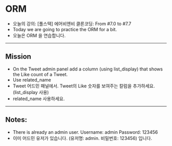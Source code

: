 # ORM
- 오늘의 강의: [풀스택] 에어비앤비 클론코딩: From #7.0 to #7.7
- Today we are going to practice the ORM for a bit.
- 오늘은 ORM 을 연습합니다.

---
## Mission
- On the Tweet admin panel add a column (using list_display) that shows the Like count of a Tweet.
- Use related_name
- Tweet 어드민 패널에서. Tweet의 Like 숫자를 보여주는 칼럼을 추가하세요. (list_display 사용)
- related_name 사용하세요.

---
## Notes:
- There is already an admin user. Username: admin Password: 123456
- 이미 어드민 유저가 있습니다. (유저명: admin. 비밀번호: 123456) 입니다.